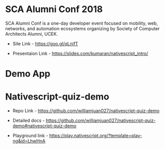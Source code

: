 # SCA Alumni Conf 2018

SCA Alumni Conf is a one-day developer event focused on mobility, web, networks, and automation ecosystems organizing by Society of Computer Architects Alumni, UCEK.

* Site Link - https://goo.gl/qLnifT

* Presentaion Link - https://slides.com/kumaran/nativescript_intro/

# Demo App

# Nativescript-quiz-demo

 * Repo Link - https://github.com/williamjuan027/nativescript-quiz-demo 

 * Detailed docs - https://github.com/williamjuan027/nativescript-quiz-demo#nativescript-quiz-demo

 * Playground link - https://play.nativescript.org/?template=play-ng&id=LhwHnA
